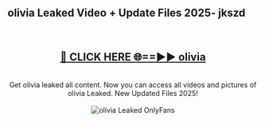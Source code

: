 <h2>olivia Leaked Video + Update Files 2025- jkszd</h2>
<br>
<div align="center">
<h2><a href="https://libra.edu.pl?olivia" rel="nofollow">🔴 CLICK HERE 🌐==►► olivia</a></h2>
<br>
Get olivia leaked all content. Now you can access all videos and pictures of olivia Leaked. New Updated Files 2025!
<br>
<br>
<a href="https://libra.edu.pl?olivia" rel="nofollow" data-target="animated-image.originalLink"><img src="https://i.ibb.co.com/WyWwxjT/player-gif2.gif" alt="olivia Leaked OnlyFans" style="max-width: 100%; display: inline-block;" data-target="animated-image.originalImage"></a>
</div>
<br>